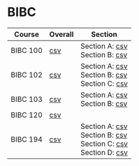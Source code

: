 # BIBC

| Course | Overall | Section |
| ------ | ------- | ------- |
| BIBC 100 | [csv](https://github.com/UCSD-Historical-Enrollment-Data/2024Spring/blob/main/overall/BIBC%20100.csv) | Section A: [csv](https://github.com/UCSD-Historical-Enrollment-Data/2024Spring/blob/main/section/BIBC%20100_A.csv)<br>Section B: [csv](https://github.com/UCSD-Historical-Enrollment-Data/2024Spring/blob/main/section/BIBC%20100_B.csv) |
| BIBC 102 | [csv](https://github.com/UCSD-Historical-Enrollment-Data/2024Spring/blob/main/overall/BIBC%20102.csv) | Section A: [csv](https://github.com/UCSD-Historical-Enrollment-Data/2024Spring/blob/main/section/BIBC%20102_A.csv)<br>Section B: [csv](https://github.com/UCSD-Historical-Enrollment-Data/2024Spring/blob/main/section/BIBC%20102_B.csv)<br>Section C: [csv](https://github.com/UCSD-Historical-Enrollment-Data/2024Spring/blob/main/section/BIBC%20102_C.csv) |
| BIBC 103 | [csv](https://github.com/UCSD-Historical-Enrollment-Data/2024Spring/blob/main/overall/BIBC%20103.csv) | Section A: [csv](https://github.com/UCSD-Historical-Enrollment-Data/2024Spring/blob/main/section/BIBC%20103_A.csv)<br>Section B: [csv](https://github.com/UCSD-Historical-Enrollment-Data/2024Spring/blob/main/section/BIBC%20103_B.csv) |
| BIBC 120 | [csv](https://github.com/UCSD-Historical-Enrollment-Data/2024Spring/blob/main/overall/BIBC%20120.csv) |  |
| BIBC 194 | [csv](https://github.com/UCSD-Historical-Enrollment-Data/2024Spring/blob/main/overall/BIBC%20194.csv) | Section A: [csv](https://github.com/UCSD-Historical-Enrollment-Data/2024Spring/blob/main/section/BIBC%20194_A.csv)<br>Section B: [csv](https://github.com/UCSD-Historical-Enrollment-Data/2024Spring/blob/main/section/BIBC%20194_B.csv)<br>Section C: [csv](https://github.com/UCSD-Historical-Enrollment-Data/2024Spring/blob/main/section/BIBC%20194_C.csv)<br>Section D: [csv](https://github.com/UCSD-Historical-Enrollment-Data/2024Spring/blob/main/section/BIBC%20194_D.csv) |
